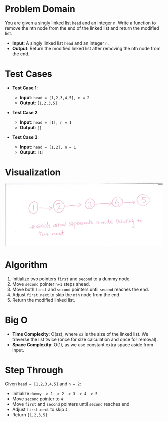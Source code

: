 # Problem Domain
You are given a singly linked list `head` and an integer `n`. Write a function to remove the nth node from the end of the linked list and return the modified list.

- **Input**: A singly linked list `head` and an integer `n`.
- **Output**: Return the modified linked list after removing the nth node from the end.

# Test Cases
- **Test Case 1**:
  - **Input**: `head = [1,2,3,4,5], n = 2`
  - **Output**: `[1,2,3,5]`
  
- **Test Case 2**:
  - **Input**: `head = [1], n = 1`
  - **Output**: `[]`
  
- **Test Case 3**:
  - **Input**: `head = [1,2], n = 1`
  - **Output**: `[1]`

# Visualization
![alt text](<Scan_20240627 (2).jpg>)

# Algorithm
1. Initialize two pointers `first` and `second` to a dummy node.
2. Move `second` pointer `n+1` steps ahead.
3. Move both `first` and `second` pointers until `second` reaches the end.
4. Adjust `first.next` to skip the `nth` node from the end.
5. Return the modified linked list.

# Big O
- **Time Complexity**: O(sz), where `sz` is the size of the linked list. We traverse the list twice (once for size calculation and once for removal).
- **Space Complexity**: O(1), as we use constant extra space aside from input.

# Step Through
Given `head = [1,2,3,4,5]` and `n = 2`:

- Initialize `dummy -> 1 -> 2 -> 3 -> 4 -> 5`
- Move `second` pointer to `4`
- Move `first` and `second` pointers until `second` reaches end
- Adjust `first.next` to skip `4`
- Return `[1,2,3,5]`
